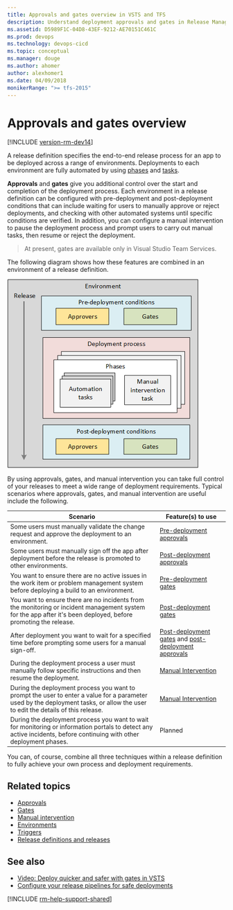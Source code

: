 ```yaml
---
title: Approvals and gates overview in VSTS and TFS
description: Understand deployment approvals and gates in Release Management for Visual Studio Team Services (VSTS) and Team Foundation Server (TFS)
ms.assetid: D5989F1C-04D8-43EF-9212-AE70151C461C
ms.prod: devops
ms.technology: devops-cicd
ms.topic: conceptual
ms.manager: douge
ms.author: ahomer
author: alexhomer1
ms.date: 04/09/2018
monikerRange: ">= tfs-2015"
---
```


# Approvals and gates overview

[!INCLUDE [version-rm-dev14](../../../../_shared/version-rm-dev14.md)]

A release definition specifies the end-to-end release process for an app to be deployed across a range of environments.
Deployments to each environment are fully automated by using 
[phases](../../../process/phases.md) and [tasks](../../../process/tasks.md). 

**Approvals** and **gates** give you additional control over the start and completion of the deployment process.
Each environment in a release definition can be configured with pre-deployment and post-deployment conditions
that can include waiting for users to manually approve or reject deployments, and checking with other automated
systems until specific conditions are verified. In addition, you can configure a manual intervention to pause the
deployment process and prompt users to carry out manual tasks, then resume or reject the deployment.

>At present, gates are available only in Visual Studio Team Services.

The following diagram shows how these features are combined in an environment of a release definition.

![Schematic view of approvals and gates in an environment](_img/approvals-gates.png)

By using approvals, gates, and manual intervention you can take full control of your releases
to meet a wide range of deployment requirements. Typical scenarios where approvals, gates, and manual intervention
are useful include the following.

<a name="scenarios"></a>

| Scenario | Feature(s) to use |
| --- | --- |
| Some users must manually validate the change request and approve the deployment to an environment. | [Pre-deployment approvals](approvals.md) |
| Some users must manually sign off the app after deployment before the release is promoted to other environments. | [Post-deployment approvals](approvals.md) |
| You want to ensure there are no active issues in the work item or problem management system before deploying a build to an environment.  | [Pre-deployment gates](gates.md) |
| You want to ensure there are no incidents from the monitoring or incident management system for the app after it's been deployed, before promoting the release. | [Post-deployment gates](gates.md) |
| After deployment you want to wait for a specified time before prompting some users for a manual sign-off.  | [Post-deployment gates](gates.md) and [post-deployment approvals](approvals.md) |
| During the deployment process a user must manually follow specific instructions and then resume the deployment. | [Manual Intervention](../../../../tasks/utility/manual-intervention.md) | 
| During the deployment process you want to prompt the user to enter a value for a parameter used by the deployment tasks, or allow the user to edit the details of this release. | [Manual Intervention](../../../../tasks/utility/manual-intervention.md) | 
| During the deployment process you want to wait for monitoring or information portals to detect any active incidents, before continuing with other deployment phases.  | Planned | 

You can, of course, combine all three techniques within a release definition to fully achieve your own process and deployment requirements.

## Related topics

* [Approvals](approvals.md)
* [Gates](gates.md)
* [Manual intervention](../../../../tasks/utility/manual-intervention.md)
* [Environments](../environments.md)
* [Triggers](../triggers.md)
* [Release definitions and releases](../../../releases/index.md)

## See also

* [Video: Deploy quicker and safer with gates in VSTS](https://channel9.msdn.com/Events/Connect/2017/T181)
* [Configure your release pipelines for safe deployments](https://blogs.msdn.microsoft.com/visualstudioalm/2017/04/24/configuring-your-release-pipelines-for-safe-deployments/)

[!INCLUDE [rm-help-support-shared](../../../../_shared/rm-help-support-shared.md)]
